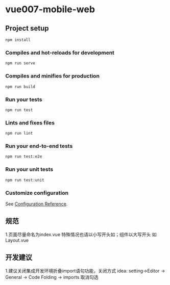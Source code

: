 # vue007-mobile-web

## Project setup
```
npm install
```

### Compiles and hot-reloads for development
```
npm run serve
```

### Compiles and minifies for production
```
npm run build
```

### Run your tests
```
npm run test
```

### Lints and fixes files
```
npm run lint
```

### Run your end-to-end tests
```
npm run test:e2e
```

### Run your unit tests
```
npm run test:unit
```

### Customize configuration
See [Configuration Reference](https://cli.vuejs.org/config/).


## 规范
1.页面尽量命名为index.vue 特殊情况也请以小写开头如；组件以大写开头 如 Layout.vue

## 开发建议
1.建议关闭集成开发环境折叠import语句功能，关闭方式 idea: setting->Editor -> General -> Code Folding -> imports 取消勾选

